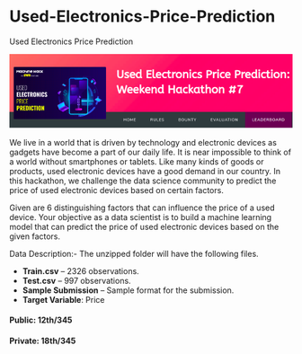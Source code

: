 # Used-Electronics-Price-Prediction
Used Electronics Price Prediction 

<img src="img/1.png">

We live in a world that is driven by technology and electronic devices as gadgets have become a part of our daily life. It is near impossible to think of a world without smartphones or tablets. Like many kinds of goods or products, used electronic devices have a good demand in our country. In this hackathon, we challenge the data science community to predict the price of used electronic devices based on certain factors.

Given are 6 distinguishing factors that can influence the price of a used device. Your objective as a data scientist is to build a machine learning model that can predict the price of used electronic devices based on the given factors.

Data Description:- The unzipped folder will have the following files.

- **Train.csv** – 2326 observations.
- **Test.csv** – 997 observations.
- **Sample Submission** – Sample format for the submission.
- **Target Variable**: Price


#### Public: 12th/345
#### Private: 18th/345
